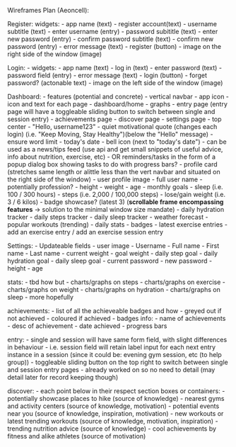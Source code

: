 Wireframes Plan (Aeoncell): 

Register: 
	widgets:
		- app name (text)
		- register account(text)
		- username subtitle (text)
		- enter username (entry)
		- password subititle (text)
		- enter new password (entry)
		- confirm password subtitle (text)
		- confirm new password (entry)
		- error message (text)
		- register (button)
		- image on the right side of the window (image)

Login: 
	- widgets:
		- app name (text)
		- log in (text)
		- enter password (text)
		- password field (entry)
		- error message (text)
		- login (button)
		- forget password? (actonable text)
		- image on the left side of the window (image)

Dashboard:
	- features (potential and concrete)
		- vertical navbar
			- app  icon
			- icon and text for each page
				- dashboard/home
				- graphs
				- entry page (entry page will have a toggleable sliding button to switch between single and session entry)
				- achievements page
				- discover page 
				- settings page 
		- top center 
			- "Hello, username123"
			- quiet motivational quote (changes each login) (i.e. "Keep Moving, Stay Healthy")(below the "Hello" message)
				- ensure word limit
			- today's date
			- bell icon (next to "today's date")
				- can be used as a news/tips feed (use api and get small snippets of useful advice, info about nutrition, exercise, etc)
				- OR reminders/tasks in the form of a popup dialog box showing tasks to do with progress bars? 
		- profile card (stretches same length or alittle less than the vert navbar and situated on the right side of the window)
			- user profile image
			- full user name
			- potentially profession?
			- height
			- weight
			- age
			- monthly goals
				- sleep (i.e. 100 / 300 hours)
				- steps (i.e. 2,000 / 100,000 steps)
				- lose/gain weight (i.e. 3 / 6 kilos)
			- badge showcase? (latest 3)
		(**scrollable frame encompassing features** -> solution to the minimal window size mandate)
		- daily hydration tracker
		- daily steps tracker
		- daily sleep tracker
		- weather forecast
		- popular workouts (trending)
		- daily stats
		- badges
		- latest exercise entries
		- add an exercise entry / add an exercise session entry
		
Settings: 
	- Updateable fields
		- user image
		- Username
		- Full name
			- First name
			- Last name
		- current weight
		- goal weight
		- daily step goal
		- daily hydration goal
		- daily sleep goal 
		- current password
		- new password 
		- height 
		- age
		
stats:
	- tbd how but
	- charts/graphs on steps 
	- charts/graphs on exercise
	- charts/graphs on weight
	- charts/graphs on hydration
	- charts/graphs on sleep
	- more hopefully
	
achievements: 
	- list of all the achieveable badges and how
		- greyed out if not achieved
		- coloured if achieved
	- badges info:
		- name of achievements
		- desc of achievement
		- date achieved
		- progress bars
		
entry: 
	- single and session will have same form field, with slight differences in behaviour
		- i.e. session field will retain label input for each next entry instance in a session (since it could be: evening gym session, etc (to help group))
	- toggleable sliding button on the top right to switch between single and session entry pages
	- already worked on so no need to detail (may detail later for record keeping though)
	
discover: 
	- each point below in their respect section boxes or containers:
		- potentially showcase places to hike (source of knowledge)
		- nearest gyms and activity centers (source of knowledge, motivation)
		- potential events near you (source of knowledge, inspiration, motivation)
		- new workouts or latest trending workouts (source of knowledge, motivation, inspiration)
		- trending nutrition advice (source of knowledge)
		- cool achievements by fitness and alike athletes (source of motivation)
	
